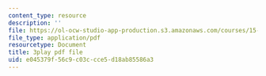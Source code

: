 ```yaml
---
content_type: resource
description: ''
file: https://ol-ocw-studio-app-production.s3.amazonaws.com/courses/15-071-the-analytics-edge-spring-2017/e045379f56c9c03ccce5d18ab85586a3_oAW8AgU0FE4.pdf
file_type: application/pdf
resourcetype: Document
title: 3play pdf file
uid: e045379f-56c9-c03c-cce5-d18ab85586a3
---
```

